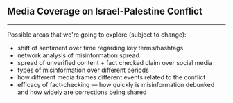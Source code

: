 
## Media Coverage on Israel-Palestine Conflict

---

Possible areas that we're going to explore (subject to change):

- shift of sentiment over time regarding key terms/hashtags 
- network analysis of misinformation spread
- spread of unverified content + fact checked claim over social media
- types of misinformation over different periods
- how different media frames different events related to the conflict 
- efficacy of fact-checking — how quickly is misinformation debunked and how widely are corrections being shared
